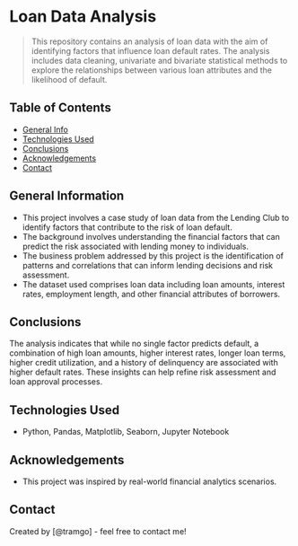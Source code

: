 # Loan Data Analysis
> This repository contains an analysis of loan data with the aim of identifying factors that influence loan default rates. The analysis includes data cleaning, univariate and bivariate statistical methods to explore the relationships between various loan attributes and the likelihood of default.

## Table of Contents
* [General Info](#general-information)
* [Technologies Used](#technologies-used)
* [Conclusions](#conclusions)
* [Acknowledgements](#acknowledgements)
* [Contact](#contact)

## General Information
- This project involves a case study of loan data from the Lending Club to identify factors that contribute to the risk of loan default.
- The background involves understanding the financial factors that can predict the risk associated with lending money to individuals.
- The business problem addressed by this project is the identification of patterns and correlations that can inform lending decisions and risk assessment.
- The dataset used comprises loan data including loan amounts, interest rates, employment length, and other financial attributes of borrowers.

## Conclusions
The analysis indicates that while no single factor predicts default, a combination of high loan amounts, higher interest rates, longer loan terms, higher credit utilization, and a history of delinquency are associated with higher default rates. These insights can help refine risk assessment and loan approval processes.

## Technologies Used
- Python, Pandas, Matplotlib, Seaborn, Jupyter Notebook

## Acknowledgements
- This project was inspired by real-world financial analytics scenarios.

## Contact
Created by [@tramgo] - feel free to contact me!
